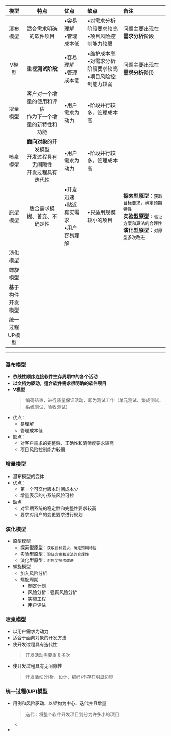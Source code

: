 
|模型|特点|优点|缺点|备注|
|:--:|:--:|:--|:--|:--|
|瀑布模型|适合需求明确的软件项目|•容易理解<br>•管理成本低|•对需求分析阶段要求较高<br>•项目风险控制能力较弱|问题主要出现在**需求分析**阶段|
|V模型|重视**测试阶段**|•容易理解<br>•管理成本低|•维护成本高<br>•对需求分析阶段要求较高<br>•项目风险控制能力较弱|问题主要出现在**需求分析**阶段|
|增量模型|客户对一个增量的使用和评估<br>作为下一个增量的新特性和功能|•用户需求为动力|•阶段并行较多，管理成本高||
|喷泉模型|**面向对象**的开发模型<br>开发过程具有无间隙性<br>开发过程具有迭代性|•用户需求为动力|•阶段并行较多，管理成本高||
|原型模型|适合需求模糊、善变、不确定性|•开发迅速<br>•贴近真实需求<br>•用户容易理解|•只适用规模较小的项目|**探索型原型**：`获取目标要求，确定预期特性`<br>**实验型原型**：`验证方案和算法的合理性`<br>**演化型原型**：`对原型多次改进`|
|演化模型|||||
|螺旋模型|||||
|基于构件<br>开发模型|||||
|统一过程<br>UP模型|||||


---
### 瀑布模型
  + **依线性顺序连接软件生存周期中的各个活动**
  + **以文档为驱动，适合软件需求很明确的软件项目**
  + **V模型**
    > 编码结束，进行质量保证活动，即为测试工作（单元测试、集成测试、系统测试、验收测试）
  + 优点：
    + 易理解
    + 管理成本低
  + 缺点：
    + 对客户需求的完整性、正确性和清晰度要求较高
    + 项目风险控制能力较弱
### 增量模型
  + 瀑布模型的变体
  + 优点：
    + 第一个可交付版本时间成本少
    + 增量表示的小系统风险可控
  + 缺点
    + 对早期系统的稳定性和完整性要求较高
    + 要求对用户的变更要求进行规划
### 演化模型
  + 原型模型
    + 探索型原型：`获取目标要求，确定预期特性`
    + 实验型原型：`验证方案和算法的合理性`
    + 演化型原型：`对原型多次改进`
  + 螺旋模型
    + 加入风险分析
    + 螺旋周期
      + 制定计划
      + 风险分析：强调风险分析
      + 实施工程
      + 用户评估
### 喷泉模型
  + 以用户需求为动力
  + 适合于面向对象的开发方法
  + 使开发过程具有迭代性
    > 开发活动需要重复多次
  + 使开发过程具有无间隙性
    > 开发活动(分析、设计、编码)不存在明显边界
### 统一过程(UP)模型
  + 用例和风险驱动、以架构为中心、迭代并且增量
    > 迭代：将整个软件开发项目划分为许多小的项目
      + 
  + 
